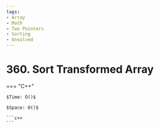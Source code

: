 ```yaml
---
tags:
- Array
- Math
- Two Pointers
- Sorting
- Unsolved
---
```



# 360. Sort Transformed Array

=== "C++"

    $Time: O()$

    $Space: O()$

    ```c++
    ```